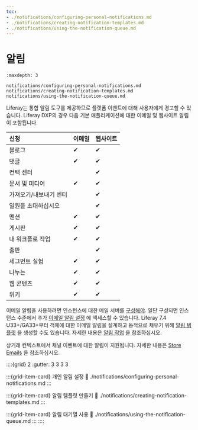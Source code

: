```yaml
---
toc:
- ./notifications/configuring-personal-notifications.md
- ./notifications/creating-notification-templates.md
- ./notifications/using-the-notification-queue.md
---
```

# 알림

```{toctree}
:maxdepth: 3

notifications/configuring-personal-notifications.md
notifications/creating-notification-templates.md
notifications/using-the-notification-queue.md
```

Liferay는 통합 알림 도구를 제공하므로 플랫폼 이벤트에 대해 사용자에게 경고할 수 있습니다. Liferay DXP의 경우 다음 기본 애플리케이션에 대한 이메일 및 웹사이트 알림이 포함됩니다.

| 신청           | 이메일      | 웹사이트     |
|:------------ |:-------- |:-------- |
| 블로그          | &#10004; | &#10004; |
| 댓글           | &#10004; | &#10004; |
| 컨택 센터        |          | &#10004; |
| 문서 및 미디어     | &#10004; | &#10004; |
| 가져오기/내보내기 센터 |          | &#10004; |
| 일원을 초대하십시오   |          | &#10004; |
| 멘션           | &#10004; | &#10004; |
| 게시판          | &#10004; | &#10004; |
| 내 워크플로 작업    | &#10004; | &#10004; |
| 출판           |          | &#10004; |
| 세그먼트 실험      | &#10004; | &#10004; |
| 나누는          | &#10004; | &#10004; |
| 웹 콘텐츠        | &#10004; | &#10004; |
| 위키           | &#10004; | &#10004; |

이메일 알림을 사용하려면 인스턴스에 대한 메일 서버를 [구성해야](../installation-and-upgrades/setting-up-liferay/configuring-mail.md). 일단 구성되면 인스턴스 수준에서 추가 [이메일 알림 설정](../system-administration/configuring-liferay/virtual-instances/email-settings.md) 에 액세스할 수 있습니다. Liferay 7.4 U33+/GA33+부터 객체에 대한 이메일 알림을 설계하고 동적으로 채우기 위해 [알림 템플릿](./notifications/creating-notification-templates.md) 을 생성할 수도 있습니다. 자세한 내용은 [알림 작업](../building-applications/objects/creating-and-managing-objects/actions/defining-object-actions.md#notification-actions) 을 참조하십시오.

상거래 컨텍스트에서 채널 이벤트에 대한 알림이 지원됩니다. 자세한 내용은 [Store Emails](https://learn.liferay.com/commerce/latest/en/store-management/sending-emails/store-emails.html) 을 참조하십시오.

::::{grid} 2
:gutter: 3 3 3 3

:::{grid-item-card} 개인 알림 설정
:link: ./notifications/configuring-personal-notifications.md
:::

:::{grid-item-card} 알림 템플릿 만들기
:link: ./notifications/creating-notification-templates.md
:::

:::{grid-item-card} 알림 대기열 사용
:link: ./notifications/using-the-notification-queue.md
:::
::::
